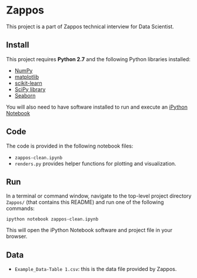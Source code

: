 # Zappos
This project is a part of Zappos technical interview for Data Scientist.

## Install

This project requires **Python 2.7** and the following Python libraries installed:

- [NumPy](http://www.numpy.org/)
- [matplotlib](http://matplotlib.org/)
- [scikit-learn](http://scikit-learn.org/stable/)
- [SciPy library](http://www.scipy.org/scipylib/index.html)
- [Seaborn](http://stanford.edu/~mwaskom/software/seaborn/)

You will also need to have software installed to run and execute an [iPython Notebook](http://ipython.org/notebook.html)

## Code

The code is provided in the following notebook files:

- ```zappos-clean.ipynb```
- ```renders.py``` provides helper functions for plotting and visualization.

## Run

In a terminal or command window, navigate to the top-level project directory `Zappos/` (that contains this README) and run one of the following commands:

```ipython notebook zappos-clean.ipynb```  

This will open the iPython Notebook software and project file in your browser.

## Data

- ```Example_Data-Table 1.csv```: this is the data file provided by Zappos.
